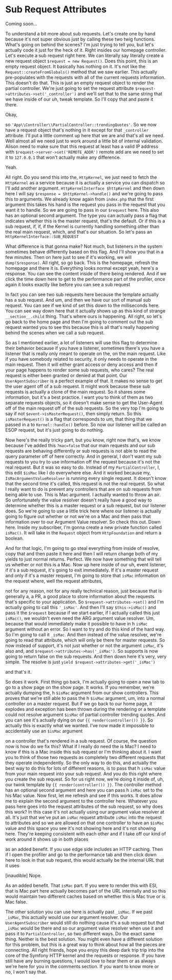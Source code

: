 # Sub Request Attributes

Coming soon...

To understand a bit more about sub requests. Let's create one by hand because it's
not super obvious just by calling these two twig functions. What's going on behind
the scenes? I'm just trying to tell you, but let's actually code it just for the heck
of it. Right insides our homepage controller. Let's execute a sub request right here.
We can literally say literally create a new request object `$request = new Request()`.
Does this point, this is an empty request object. It basically has nothing on it.
It's not like the `Request::createFromGlobals()` method that we saw
earlier. This actually pre-populates with the requests with all of the current
requests information. This doesn't do that. This is just an empty request object to
render the partial controller. We're just going to set the request attribute
`$request->attributes->set('_controller')` and we'll set that to the same string that
we have inside of our uh, tweak template. So I'll copy that and paste it there.

Okay,

so `'App\\Controller\\PartialController::trendingQuotes'`. So we now have
a request object that's nothing in it except for that `_controller` attribute. I'll put
a little comment up here that we are and that's all we need. Well almost all we need
just to work around a little bit of internal validation. Alison need to make sure
that this request at least has a valid IP address with `$request->server->set('REMOTE_ADDR')` 
remote add are we need to set it to `127.0.0.1` that won't actually make any
difference.

Yeah.

All right. Do you send this into the, `HttpKernel`, we just need to fetch the `HttpKernel`
as a service because it is actually a service you can dispatch so I'll add
another argument. `HttpKernelInterface $httpKernel` and then down here I will say
`$response = $httpKernel->handle()` and we're going to pass this to arguments. We
already know again from `index.php` that the first argument this takes his hand is
the request you pass in the request that you want it to handle. So we are going to
pass in our `$request` here. This also has an optional second argument. The type you can
actually pass a flag that indicates whether this is the master request, that's the
default. Or if this is a sub request, if, if, if the Kernel is currently handling
something other than the real main request, which, and that's our situation. So let's
pass an `HttpKernelInterface::SUB_REQUEST`

What difference is that gonna make? Not much, but listeners in the system sometimes
behave differently based on this flag. And I'll show you that in a few minutes. Then
on here just to see if it's working, we will `dump($response)`. All right, so go
back. This is the homepage, refresh the homepage and there it is. Everything looks
normal except yeah, here's a response. You can see the content inside of there being
rendered. And if we click the time down here to get to the performance part of the
profiler, once again it looks exactly like before you can see a sub request

In fact you can see two sub requests here because the template actually has a sub
request. And um, and then we have our sort of manual sub request. You can see if we
kind of set this down to the milliseconds here. You can see way down here that it
actually shows up as this kind of strange `__section__.child`
thing. That's where ours is happening. All right, so let's go back to the home page
and then I'm going to comment out the sub request wanted you to see this because this
is all that's really happening behind the scenes when we call a sub request.

So as I mentioned earlier, a lot of listeners will use this flag to determine their
behavior because if you have a listener, sometimes there's you have a listener that
is really only meant to operate on the, on the main request. Like if you have
somebody related to security, it only needs to operate in the main request. Then it
will either grant access or deny access and then if your page happens to render some
sub requests, who cares? The real request is either been granted or denied at that
point. Our `UserAgentSubscriber` is a perfect example of that. It makes no sense to
get the user agent off of a sub request. It might work because these sub requests is
actually a clone of the main request. So it shares some information, but it's a best
practice. I want you to think of them as two separate requests objects, so it doesn't
make sense to get the User-Agent off of the main request off of the sub requests. So
the very top I'm going to say if not `$event->isMasterRequest()`, then simply return.
So this `isMasterRequest()` is a flag that corresponds to um, that thing that we passed
in a to `Kernel::handle()` before. So now our listener will be called an ESOP request,
but it's just going to do nothing.

Now here's the really tricky part, but you know, right now that's, we know because
I've added this `?mac=false` that our main requests and our sub
requests are behaving differently or sub requests is not able to read the query
parameter off of here correctly. And in general, I don't want my sub requests to you
try to use information off the request because it's not the real request. But it was
so easy to do. Instead of my `PartialController`, I, this edit `$isMac` like I do
everywhere else. And it worked because my, `IsMacArgumentValueResolver` is running every
single request. It doesn't know that the second time it's called, this request is not
the real request. So what I really want to do is prevent any controllers that are on
sub requests from being able to use. This is Mac argument. I actually wanted to throw
an air. So unfortunately the value resolver doesn't really have a good way to
determine whether this is a master request or a sub request, but our listener does.
So we're going to use a little trick here where our listener is actually going to
figure out whether or not we're on a Mac and then pass that information over to our
Argument Value resolver. So check this out. Down here. Inside my subscriber, I'm
gonna create a new private function called `isMac()`. It will take in the `Request`
object from `HttpFoundation` and return a boolean.

And for that logic, I'm going to go steal everything from inside of resolve, copy
that and then paste it here and then I will return change both of my yields to just
normal returns. Perfect. We now have something that will tell us whether or not this
is a Mac. Now up here inside of our uh, event listener, if it's a sub request, it's
going to exit immediately. If it's a master request and only if it's a master
request, I'm going to store that `isMac` information on the request where, well the
request attributes,

not for any reason, not for any really technical reason, just because that is
generally a, a PR, a good place to store information about the requests that's
specific to your application. So `$request->attributes->set()` and I'm actually
going to call this `'_isMac'`. And then I'll say `$this->isMac()` and pass it the `$request`
because if we start earlier, if I actually called this just `isMac()`, we wouldn't even
need the ARG argument value resolver. Um, because that would immediately make it
possible to have in h `isMac` argument without an error. So I want to try and do this
kind of the hard way. So I'm going to call it `_isMac`. And then instead of the value
resolver, we're going to read that attribute, which will only be there for master
requests. So now instead of support, it's not just whether or not the argument `isMac`,
it's also and, and `$request->attributes->has('_isMac')`. So supports is now going to
return false on the sub requests. And then down here it's very, very simple. The
resolve is just `yield $request->attributes->get('_isMac')`

and that's it.

So does it work. First thing go back, I'm actually going to open a new tab to go to a
show page on the show page. It works. If you remember, we're actually dumping the,
h `$isMac` argument from our show controllers. This proves that we're still able to pass
the h `$isMac` argument, um, into a normal controller on a master request. But if we go
back to our home page, it explodes and exception has been thrown during the rendering
or a template could not resolve argument `$isMac` of partial controller trending
quotes. And you can see it's actually dying on our `{{ render(controller()) }}`. So actually
this is exactly what we wanted. I've now made it impossible to accidentally use an 
`$isMac` argument

on a controller that's rendered in a sub request. Of course, the question now is how
do we fix this? What if I really do need the is Mac? I need to know if this is a Mac
inside this sub request or I'm thinking about it. I want you to think of those two
requests as completely two different requests that they operate independently. So the
only way to do this, and actually the best way to do this for lots of different
reasons, is to pass that h `isMac` value from your main request into your sub request.
And you do this right where you create the sub request. So for us right now, we're
doing it inside of, uh, our twink template by `{{ render(controller()) }}`. The controller
method has an optional second argument and here you can pass h `isMac` set to the his
Mac value. Now first, let me refresh and see if this works. It does allow me to
explain the second argument to the controller here. Whatever you pass here goes into
the request attributes of the sub request, so why does this work? In this case it's
not actually using our argument value resolver at all. It's just that we've put an 
`isMac` request attribute `isMac` into the request to attributes and so we are allowed on
that one controller to have an `$isMac` value and this space you see it's not showing
here and it's not showing here. They're keeping consistent with each other and if I
take off our kind of work around it shows up in both places

as an added benefit. If you use edge side includes an HTTP caching. Then if I open
the profiler and go to the performance tab and then click down here to look in that
sub request, this would actually be the internal URL that it uses

[inaudible] Nope.

As an added benefit. That `isMac` part. If you were to render this with ESI, that is
Mac part here actually becomes part of the URL internally and so this would maintain
two different caches based on whether this is Mac true or is Mac false.

The other solution you can use here is actually past `_isMac`. If we past `_isMac`, this
actually would use our argument resolver. Our `UserAgentSubscriber` would still do
nothing cause it's a sub request but that `_isMac` would be there and so our argument
value resolver when use it and pass it to `PartialController`, so two different ways.
Do the exact same thing. Neither is the best solution. You might even have a
different solution for this problem, but this is a great way to think about how all
the pieces are connecting. All right friends, hope you enjoy this deep dark trip trip
into the core of the Symfony HTTP kernel and the requests or response. If you have
still have any burning questions, I would love to hear them or as always we're here
for you in the comments section. If you want to know more or no, I won't say that.

